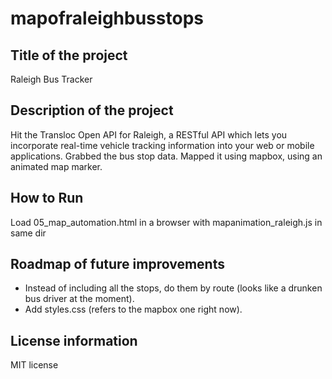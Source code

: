 # mapofraleighbusstops

## Title of the project
Raleigh Bus Tracker

## Description of the project
Hit the Transloc Open API for Raleigh, a RESTful API which lets you incorporate real-time vehicle tracking information into your web or mobile applications. Grabbed the bus stop data. Mapped it using mapbox, using an animated map marker. 

## How to Run
Load 05_map_automation.html in a browser with mapanimation_raleigh.js in same dir

## Roadmap of future improvements
* Instead of including all the stops, do them by route (looks like a drunken bus driver at the moment).
* Add styles.css (refers to the mapbox one right now).

## License information
MIT license
